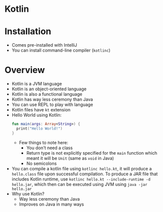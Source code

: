 # Kotlin

# Installation
* Comes pre-installed with IntelliJ
* You can install command-line compiler (`kotlinc`)

# Overview
* Kotlin is a JVM language
* Kotlin is an object-oriented language
* Kotlin is also a functional language
* Kotlin has way less ceremony than Java
* You can use REPL to play with language 
* Kotlin files have `kt` extension
* Hello World using Kotlin:
  ```kotlin
  fun main(args: Array<String>) {
    print("Hello World!")
  }
  ```
  * Few things to note here:
    * You don't need a class
    * Return type is not explicitly specified for the `main` function which meant it will be `Unit` (same as `void` in Java)
    * No semicolons
* You can compile a kotlin file using `kotlinc hello.kt`, it will produce a `hello.class` file upon successful compilation. To produce a JAR file that includes Kotlin runtime, use `kotlinc hello.kt --include-runtime -d hello.jar`, which then can be executed using JVM using `java -jar hello.jar`
* Why use Kotlin?
  * Way less ceremony than Java
  * Improves on Java in many ways

